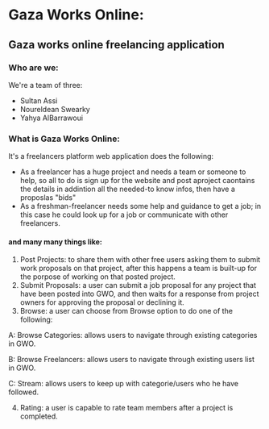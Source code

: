 # Gaza Works Online:
## Gaza works online freelancing application

### Who are we: 
We're a team of three:
- Sultan Assi
- Noureldean Swearky
- Yahya AlBarrawoui

### What is Gaza Works Online:
 It's a freelancers platform web application does the following:
- As a freelancer has a huge project and needs a team or someone to help, so all to do is sign up for the website and post aproject caontains the details in addintion all the needed-to know infos, then have a proposlas "bids"
- As a freshman-freelancer needs some help and guidance to get a job; in this case he could look up for a job or communicate with other freelancers.

#### and many many things like:

1. Post Projects: to share them with other free users asking them to submit work proposals on that project, after this happens a team is built-up for the porpose of working on that posted project.
2. Submit Proposals: a user can submit a job proposal for any project that have been posted into GWO, and then waits for a response from project owners for approving the proposal or declining it.
3. Browse: a user can choose from Browse option to do one of the following:

 A: Browse Categories: allows users to navigate through existing categories in GWO.
 
 B: Browse Freelancers: allows users to navigate through existing users list in GWO.
 
 C: Stream: allows users to keep up with categorie/users who he have followed.
 
4. Rating: a user is capable to rate team members after a project is completed.
